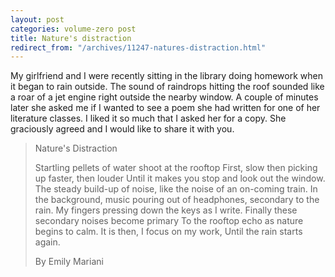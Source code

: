 ```yaml
---
layout: post
categories: volume-zero post
title: Nature's distraction
redirect_from: "/archives/11247-natures-distraction.html"
---
```



My girlfriend and I were recently sitting in the library doing homework when it began to rain outside. The sound of raindrops hitting the roof sounded like a roar of a jet engine right outside the nearby window. A couple of minutes later she asked me if I wanted to see a poem she had written for one of her literature classes. I liked it so much that I asked her for a copy. She graciously agreed and I would like to share it with you.


>Nature's Distraction
>
>Startling pellets of water shoot at the rooftop
>First, slow then picking up faster, then louder
>Until it makes you stop and look out the window.
>The steady build-up of noise,
>like the noise of an on-coming train.
>In the background, music pouring out of headphones,
>secondary to the rain.
>My fingers pressing down the keys as I write.
>Finally these secondary noises become primary
>To the rooftop echo as nature begins to calm.
>It is then, I focus on my work,
>Until the rain starts again.
>
>By Emily Mariani
